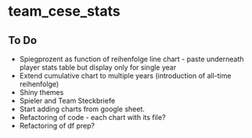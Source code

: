 # team_cese_stats
## To Do
* Spiegprozent as function of reihenfolge line chart - paste underneath player stats table but display only for single year
* Extend cumulative chart to multiple years (introduction of all-time reihenfolge)
* Shiny themes
* Spieler and Team Steckbriefe
* Start adding charts from google sheet.
* Refactoring of code - each chart with its file?
* Refactoring of df prep?
